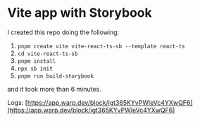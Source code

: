 # Vite app with Storybook

I created this repo doing the following:

1. `pnpm create vite vite-react-ts-sb --template react-ts`
2. `cd vite-react-ts-sb`
3. `pnpm install`
4. `npx sb init`
5. `pnpm run build-storybook`

and it took more than 6 minutes.

Logs: [https://app.warp.dev/block/igt365KYvPWleVc4YXwQF6](https://app.warp.dev/block/igt365KYvPWleVc4YXwQF6)
